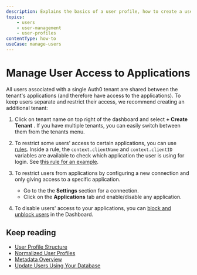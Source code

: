 ```yaml
---
description: Explains the basics of a user profile, how to create a user and view users and their profile details.
topics:
    - users
    - user-management
    - user-profiles
contentType: how-to
useCase: manage-users
---
```

# Manage User Access to Applications

All users associated with a single Auth0 tenant are shared between the tenant's applications (and therefore have access to the applications). To keep users separate and restrict their access, we recommend creating an additional tenant:

1. Click on tenant name on top right of the dashboard and select **+ Create Tenant** . If you have multiple tenants, you can easily switch between them from the tenants menu.

2. To restrict some users' access to certain applications, you can use [rules](/rules). Inside a rule, the `context.clientName` and `context.clientID` variables are available to check which application the user is using for login. See [this rule for an example](https://github.com/auth0/rules/blob/aeaf93bc058408e260192d0941a688963449d6be/src/rules/simple-user-whitelist-for-app.js).

3. To restrict users from applications by configuring a new connection and only giving access to a specific application. 

   * Go to the the **Settings** section for a connection.
   * Click on the **Applications** tab and enable/disable any application.

4. To disable users' access to your applications, you can [block and unblock users](/users/guides/block-and-unblock-users) in the Dashboard.

## Keep reading

* [User Profile Structure](/users/references/user-profile-structure)
* [Normalized User Profiles](/users/normalized)
* [Metadata Overview](/users/concepts/overview-user-metadata)
* [Update Users Using Your Database](/users/guides/update-user-profiles-using-your-database)
